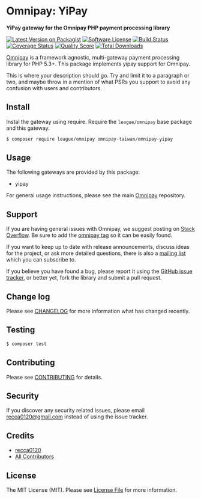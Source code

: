 # Omnipay: YiPay

**YiPay gateway for the Omnipay PHP payment processing library**

[![Latest Version on Packagist](https://img.shields.io/packagist/v/omnipay-taiwan/omnipay-yipay.svg?style=flat-square)](https://packagist.org/packages/omnipay-taiwan/omnipay-yipay)
[![Software License](https://img.shields.io/badge/license-MIT-brightgreen.svg?style=flat-square)](LICENSE.md)
[![Build Status](https://img.shields.io/travis/omnipay-taiwan/omnipay-yipay/master.svg?style=flat-square)](https://travis-ci.org/omnipay-taiwan/omnipay-yipay)
[![Coverage Status](https://img.shields.io/scrutinizer/coverage/g/omnipay-taiwan/omnipay-yipay.svg?style=flat-square)](https://scrutinizer-ci.com/g/omnipay-taiwan/omnipay-yipay/code-structure)
[![Quality Score](https://img.shields.io/scrutinizer/g/omnipay-taiwan/omnipay-yipay.svg?style=flat-square)](https://scrutinizer-ci.com/g/omnipay-taiwan/omnipay-yipay)
[![Total Downloads](https://img.shields.io/packagist/dt/omnipay-taiwan/omnipay-yipay.svg?style=flat-square)](https://packagist.org/packages/omnipay-taiwan/omnipay-yipay)

[Omnipay](https://github.com/thephpleague/omnipay) is a framework agnostic, multi-gateway payment
processing library for PHP 5.3+. This package implements yipay support for Omnipay.

This is where your description should go. Try and limit it to a paragraph or two, and maybe throw in a mention of what
PSRs you support to avoid any confusion with users and contributors.

## Install

Instal the gateway using require. Require the `league/omnipay` base package and this gateway.

``` bash
$ composer require league/omnipay omnipay-taiwan/omnipay-yipay
```

## Usage

The following gateways are provided by this package:

* yipay

For general usage instructions, please see the main [Omnipay](https://github.com/thephpleague/omnipay) repository.

## Support

If you are having general issues with Omnipay, we suggest posting on
[Stack Overflow](http://stackoverflow.com/). Be sure to add the
[omnipay tag](http://stackoverflow.com/questions/tagged/omnipay) so it can be easily found.

If you want to keep up to date with release announcements, discuss ideas for the project,
or ask more detailed questions, there is also a [mailing list](https://groups.google.com/forum/#!forum/omnipay) which
you can subscribe to.

If you believe you have found a bug, please report it using
the [GitHub issue tracker](https://github.com/omnipay-taiwan/omnipay-yipay/issues),
or better yet, fork the library and submit a pull request.

## Change log

Please see [CHANGELOG](CHANGELOG.md) for more information what has changed recently.

## Testing

``` bash
$ composer test
```

## Contributing

Please see [CONTRIBUTING](CONTRIBUTING.md) for details.

## Security

If you discover any security related issues, please email recca0120@gmail.com instead of using the issue tracker.

## Credits

- [recca0120](https://github.com/recca0120)
- [All Contributors](../../contributors)

## License

The MIT License (MIT). Please see [License File](LICENSE.md) for more information.
